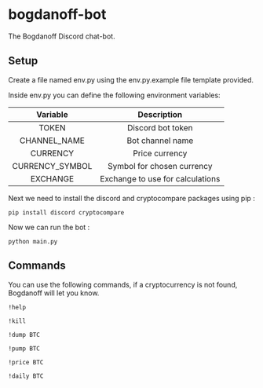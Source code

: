 # bogdanoff-bot
The Bogdanoff Discord chat-bot.

## Setup

Create a file named env.py using the env.py.example file template provided.

Inside env.py you can define the following environment variables:

| Variable        | Description                        | 
|:---------------:|:----------------------------------:|
| TOKEN           | Discord bot token                  |
| CHANNEL_NAME    | Bot channel name                   |
| CURRENCY        | Price currency                     |
| CURRENCY_SYMBOL | Symbol for chosen currency         |
| EXCHANGE        | Exchange to use for calculations   |

Next we need to install the discord and cryptocompare packages using pip :
```
pip install discord cryptocompare
```

Now we can run the bot :
```
python main.py
```

## Commands

You can use the following commands, if a cryptocurrency is not found, Bogdanoff will let you know.

```
!help
```
```
!kill
```
```
!dump BTC
```
```
!pump BTC
```
```
!price BTC
```
```
!daily BTC
```
